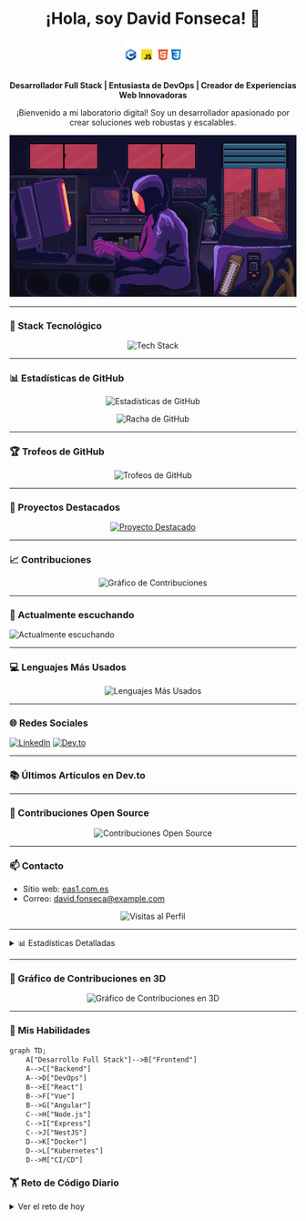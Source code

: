 <h1 align="center">
  ¡Hola, soy David Fonseca! 👋
</h1>

<p align="center">
  <img src="images/11111111.png" alt="Mi Proyecto" width="100" />
</p>

<p align="center">
  <strong>Desarrollador Full Stack | Entusiasta de DevOps | Creador de Experiencias Web Innovadoras</strong>
</p>

<p align="center">
  ¡Bienvenido a mi laboratorio digital! Soy un desarrollador apasionado por crear soluciones web robustas y escalables.
</p>

<p align="center">
  <img src="images/coding.webp" alt="Coding GIF" />
</p>

---

### 🚀 Stack Tecnológico

<p align="center">
  <img src="https://skillicons.dev/icons?i=js,ts,react,vue,angular,nodejs,express,nestjs,docker,kubernetes,aws,gcp,mongodb,postgres,redis" alt="Tech Stack" />
</p>

---

### 📊 Estadísticas de GitHub

<p align="center">
  <img src="https://github-readme-stats.vercel.app/api?username=DavidCreat&show_icons=true&theme=radical" alt="Estadísticas de GitHub" />
</p>

<p align="center">
  <img src="https://github-readme-streak-stats.herokuapp.com/?user=DavidCreat&theme=radical" alt="Racha de GitHub" />
</p>

---

### 🏆 Trofeos de GitHub

<p align="center">
  <img src="https://github-profile-trophy.vercel.app/?username=DavidCreat&theme=darkhub&no-frame=true&row=1&column=7" alt="Trofeos de GitHub" />
</p>

---

### 🌟 Proyectos Destacados

<p align="center">
  <a href="https://github.com/DavidCreat/Sistema-de-Gestion-Orgnizada">
    <img src="https://github-readme-stats.vercel.app/api/pin/?username=DavidCreat&repo=Sistema-de-Gestion-Orgnizada&theme=radical" alt="Proyecto Destacado" />
  </a>
</p>

---

### 📈 Contribuciones

<p align="center">
  <img src="https://github-readme-activity-graph.vercel.app/graph?username=DavidCreat&theme=react-dark&hide_border=true" alt="Gráfico de Contribuciones" />
</p>

---

### 🎵 Actualmente escuchando

![Actualmente escuchando](https://pixel.chat/8z3or-1tgfmQ3hr/faf6f9c4-8a95-4374-9293-a53fcfa0b5e9)

---

### 💻 Lenguajes Más Usados

<p align="center">
  <img src="https://github-readme-stats.vercel.app/api/top-langs/?username=DavidCreat&layout=compact&theme=radical" alt="Lenguajes Más Usados" />
</p>

---

### 🌐 Redes Sociales

  <a href="https://www.linkedin.com/in/david-fonseca-635a3b2a9/" target="_blank"><img src="https://img.shields.io/badge/LinkedIn-%230077B5.svg?&style=for-the-badge&logo=linkedin&logoColor=white" alt="LinkedIn" /></a>
  <a href="https://dev.to/davidcreat" target="_blank"><img src="https://img.shields.io/badge/DEV.TO-%230A0A0A.svg?&style=for-the-badge&logo=dev.to&logoColor=white" alt="Dev.to" /></a>
</p>

---

### 📚 Últimos Artículos en Dev.to

<!-- BLOG-POST-LIST:START -->
<!-- BLOG-POST-LIST:END -->

---

### 🤝 Contribuciones Open Source

<p align="center">
  <img src="https://github-contributor-stats.vercel.app/api?username=DavidCreat&limit=5&theme=radical&combine_all_yearly_contributions=true" alt="Contribuciones Open Source" />
</p>

---

### 📫 Contacto

- Sitio web: [eas1.com.es](https://eas1.com.es)
- Correo: [david.fonseca@example.com](mailto:david.fonseca@example.com)

<p align="center">
  <img src="https://komarev.com/ghpvc/?username=DavidCreat&label=Visitas%20al%20Perfil&color=blueviolet&style=flat" alt="Visitas al Perfil" />
</p>

---

<details>
  <summary>📊 Estadísticas Detalladas</summary>
  
  ### Wakatime Stats
  
  <img src="https://github-readme-stats.vercel.app/api/wakatime?username=DavidCreat&theme=radical" alt="Wakatime Stats" />
  
  ### Contribuciones por Hora del Día
  
  <img src="https://github-profile-summary-cards.vercel.app/api/cards/productive-time?username=DavidCreat&theme=radical" alt="Contribuciones por Hora" />
</details>

---

### 🌈 Gráfico de Contribuciones en 3D

<p align="center">
  <img src="https://github.com/DavidCreat/DavidCreat/blob/main/profile-3d-contrib/profile-night-rainbow.svg" alt="Gráfico de Contribuciones en 3D" />
</p>

---

### 🎨 Mis Habilidades

```mermaid title="Habilidades de David Fonseca" type="diagram"
graph TD;
    A["Desarrollo Full Stack"]-->B["Frontend"]
    A-->C["Backend"]
    A-->D["DevOps"]
    B-->E["React"]
    B-->F["Vue"]
    B-->G["Angular"]
    C-->H["Node.js"]
    C-->I["Express"]
    C-->J["NestJS"]
    D-->K["Docker"]
    D-->L["Kubernetes"]
    D-->M["CI/CD"]
```
### 🏋️ Reto de Código Diario

<details>
<summary>Ver el reto de hoy</summary>

```
js project="Reto Diario" file="reto-del-dia.js" type="nodejs"
function fibonacci(n) {
  if (n <= 1) return n;
  return fibonacci(n - 1) + fibonacci(n - 2);
}

console.log("Los primeros 10 números de Fibonacci son:");
for (let i = 0; i < 10; i++) {
  console.log(fibonacci(i));
}
```
